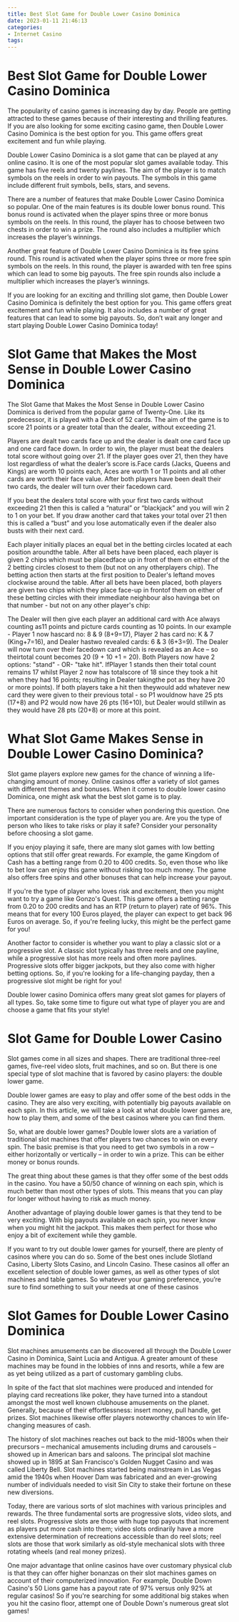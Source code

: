 ```yaml
---
title: Best Slot Game for Double Lower Casino Dominica
date: 2023-01-11 21:46:13
categories:
- Internet Casino
tags:
---
```



#  Best Slot Game for Double Lower Casino Dominica

The popularity of casino games is increasing day by day. People are getting attracted to these games because of their interesting and thrilling features. If you are also looking for some exciting casino game, then Double Lower Casino Dominica is the best option for you. This game offers great excitement and fun while playing.

Double Lower Casino Dominica is a slot game that can be played at any online casino. It is one of the most popular slot games available today. This game has five reels and twenty paylines. The aim of the player is to match symbols on the reels in order to win payouts. The symbols in this game include different fruit symbols, bells, stars, and sevens.

There are a number of features that make Double Lower Casino Dominica so popular. One of the main features is its double lower bonus round. This bonus round is activated when the player spins three or more bonus symbols on the reels. In this round, the player has to choose between two chests in order to win a prize. The round also includes a multiplier which increases the player’s winnings.

Another great feature of Double Lower Casino Dominica is its free spins round. This round is activated when the player spins three or more free spin symbols on the reels. In this round, the player is awarded with ten free spins which can lead to some big payouts. The free spin rounds also include a multiplier which increases the player’s winnings.

If you are looking for an exciting and thrilling slot game, then Double Lower Casino Dominica is definitely the best option for you. This game offers great excitement and fun while playing. It also includes a number of great features that can lead to some big payouts. So, don’t wait any longer and start playing Double Lower Casino Dominica today!

#  Slot Game that Makes the Most Sense in Double Lower Casino Dominica

The Slot Game that Makes the Most Sense in Double Lower Casino Dominica is derived from the popular game of Twenty-One. Like its predecessor, it is played with a Deck of 52 cards. The aim of the game is to score 21 points or a greater total than the dealer, without exceeding 21.

Players are dealt two cards face up and the dealer is dealt one card face up and one card face down. In order to win, the player must beat the dealers total score without going over 21. If the player goes over 21, then they have lost regardless of what the dealer’s score is.Face cards (Jacks, Queens and Kings) are worth 10 points each, Aces are worth 1 or 11 points and all other cards are worth their face value. After both players have been dealt their two cards, the dealer will turn over their facedown card.

If you beat the dealers total score with your first two cards without exceeding 21 then this is called a “natural” or “blackjack” and you will win 2 to 1 on your bet. If you draw another card that takes your total over 21 then this is called a “bust” and you lose automatically even if the dealer also busts with their next card.


Each player initially places an equal bet in the betting circles located at each position aroundthe table. After all bets have been placed, each player is given 2 chips which must be placedface up in front of them on either of the 2 betting circles closest to them (but not on any otherplayers chip). The betting action then starts at the first position to Dealer's leftand moves clockwise around the table. 
After all bets have been placed, both players are given two chips which they place face-up in frontof them on either of these betting circles with their immediate neighbour also havinga bet on that number - but not on any other player's chip:




 
The Dealer will then give each player an additional card with Ace always counting as11 points and picture cards counting as 10 points. In our example - Player 1 now hascard no: 8 & 9 (8+9=17), Player 2 has card no: K & 7 (King+7=16), and Dealer hastwo revealed cards: 6 & 3 (6+3=9).
The Dealer will now turn over their facedown card which is revealed as an Ace – so theirtotal count becomes 20 (9 + 10 +1 = 20). Both Players now have 2 options: "stand" - OR- "take hit". IfPlayer 1 stands then their total count remains 17 whilst Player 2 now has totalscore of 18 since they took a hit when they had 16 points; resulting in Dealer takingthe pot as they have 20 or more points).  If both players take a hit then theywould add whatever new card they were given to their previous total - so P1 wouldnow have 25 pts (17+8) and P2 would now have 26 pts (16+10), but Dealer would stillwin as they would have 28 pts (20+8) or more at this point.

#  What Slot Game Makes Sense in Double Lower Casino Dominica?

Slot game players explore new games for the chance of winning a life-changing amount of money. Online casinos offer a variety of slot games with different themes and bonuses. When it comes to double lower casino Dominica, one might ask what the best slot game is to play.

There are numerous factors to consider when pondering this question. One important consideration is the type of player you are. Are you the type of person who likes to take risks or play it safe? Consider your personality before choosing a slot game.

If you enjoy playing it safe, there are many slot games with low betting options that still offer great rewards. For example, the game Kingdom of Cash has a betting range from 0.20 to 400 credits. So, even those who like to bet low can enjoy this game without risking too much money. The game also offers free spins and other bonuses that can help increase your payout.

If you're the type of player who loves risk and excitement, then you might want to try a game like Gonzo's Quest. This game offers a betting range from 0.20 to 200 credits and has an RTP (return to player) rate of 96%. This means that for every 100 Euros played, the player can expect to get back 96 Euros on average. So, if you're feeling lucky, this might be the perfect game for you!

Another factor to consider is whether you want to play a classic slot or a progressive slot. A classic slot typically has three reels and one payline, while a progressive slot has more reels and often more paylines. Progressive slots offer bigger jackpots, but they also come with higher betting options. So, if you're looking for a life-changing payday, then a progressive slot might be right for you!

Double lower casino Dominica offers many great slot games for players of all types. So, take some time to figure out what type of player you are and choose a game that fits your style!

#  Slot Game for Double Lower Casino

Slot games come in all sizes and shapes. There are traditional three-reel games, five-reel video slots, fruit machines, and so on. But there is one special type of slot machine that is favored by casino players: the double lower game.

Double lower games are easy to play and offer some of the best odds in the casino. They are also very exciting, with potentially big payouts available on each spin. In this article, we will take a look at what double lower games are, how to play them, and some of the best casinos where you can find them.

So, what are double lower games? Double lower slots are a variation of traditional slot machines that offer players two chances to win on every spin. The basic premise is that you need to get two symbols in a row – either horizontally or vertically – in order to win a prize. This can be either money or bonus rounds.

The great thing about these games is that they offer some of the best odds in the casino. You have a 50/50 chance of winning on each spin, which is much better than most other types of slots. This means that you can play for longer without having to risk as much money.

Another advantage of playing double lower games is that they tend to be very exciting. With big payouts available on each spin, you never know when you might hit the jackpot. This makes them perfect for those who enjoy a bit of excitement while they gamble.

If you want to try out double lower games for yourself, there are plenty of casinos where you can do so. Some of the best ones include Slotland Casino, Liberty Slots Casino, and Lincoln Casino. These casinos all offer an excellent selection of double lower games, as well as other types of slot machines and table games. So whatever your gaming preference, you’re sure to find something to suit your needs at one of these casinos

#  Slot Games for Double Lower Casino Dominica

Slot machines amusements can be discovered all through the Double Lower Casino in Dominica, Saint Lucia and Antigua. A greater amount of these machines may be found in the lobbies of inns and resorts, while a few are as yet being utilized as a part of customary gambling clubs.

In spite of the fact that slot machines were produced and intended for playing card recreations like poker, they have turned into a standout amongst the most well known clubhouse amusements on the planet. Generally, because of their effortlessness: insert money, pull handle, get prizes. Slot machines likewise offer players noteworthy chances to win life-changing measures of cash.

The history of slot machines reaches out back to the mid-1800s when their precursors – mechanical amusements including drums and carousels – showed up in American bars and saloons. The principal slot machine showed up in 1895 at San Francisco's Golden Nugget Casino and was called Liberty Bell. Slot machines started being mainstream in Las Vegas amid the 1940s when Hoover Dam was fabricated and an ever-growing number of individuals needed to visit Sin City to stake their fortune on these new diversions.

Today, there are various sorts of slot machines with various principles and rewards. The three fundamental sorts are progressive slots, video slots, and reel slots. Progressive slots are those with huge top payouts that increment as players put more cash into them; video slots ordinarily have a more extensive determination of recreations accessible than do reel slots; reel slots are those that work similarly as old-style mechanical slots with three rotating wheels (and real money prizes).

One major advantage that online casinos have over customary physical club is that they can offer higher bonanzas on their slot machines games on account of their computerized innovation. For example, Double Down Casino's 50 Lions game has a payout rate of 97% versus only 92% at regular casinos! So if you're searching for some additional big stakes when you hit the casino floor, attempt one of Double Down's numerous great slot games!